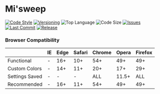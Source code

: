 # Mi'sweep

[![Code Style](https://img.shields.io/badge/code_style-standard-brightgreen.svg?style=flat)](https://standardjs.com/)
[![Versioning](https://img.shields.io/badge/versioning-semantic-brightgreen.svg?style=flat)](https://semver.org/)
![Top Language](https://img.shields.io/github/languages/top/evaneliasyoung/mi-sweep.svg?style=flat)
![Code Size](https://img.shields.io/github/languages/code-size/evaneliasyoung/mi-sweep.svg?style=flat)
[![Issues](https://img.shields.io/github/issues/evaneliasyoung/mi-sweep.svg?style=flat)](https://github.com/evaneliasyoung/Mi-sweep/issues)
[![Last Commit](https://img.shields.io/github/last-commit/evaneliasyoung/mi-sweep.svg?style=flat)](https://github.com/evaneliasyoung/Mi-sweep/commit/master)
[![Release](https://img.shields.io/github/release/evaneliasyoung/mi-sweep.svg)](https://github.com/evaneliasyoung/Mi-sweep/releases/latest)


### Browser Compatibility
|              | IE | Edge | Safari | Chrome | Opera | Firefox |
|--------------|----|------|--------|--------|-------|---------|
|Functional    |-   |16+   |10+     |54+     |49+    |49+      |
|Custom Colors |-   |14+   |11+     |20+     |17+    |29+      |
|Settings Saved|-   |-     |-       |ALL     |11.5+  |ALL      |
|Recommended   |-   |16+   |11+     |54+     |49+    |49+      |
